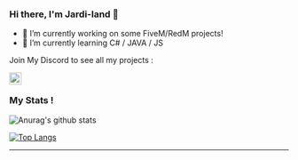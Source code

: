 ### Hi there, I'm Jardi-land 👋

- 🔭 I’m currently working on some FiveM/RedM projects!
- 🌱 I’m currently learning C# / JAVA / JS

Join My Discord to see all my projects :

[<img align="left" alt="My discord" width="22px" src="https://cdn.jsdelivr.net/npm/simple-icons@v3/icons/discord.svg" />][discord]

<br />

### My Stats !


![Anurag's github stats](https://github-readme-stats.vercel.app/api?username=Rubylium&count_private=true&show_icons=true?theme=buefy)
<br />

[![Top Langs](https://github-readme-stats.vercel.app/api/top-langs/?username=Rubylium)](https://github.com/anuraghazra/github-readme-stats)

---

[discord]: https://discord.gg/svkU4RHYwD
